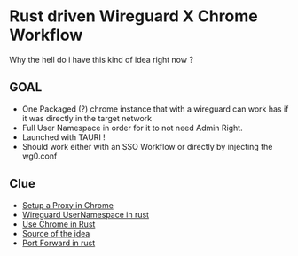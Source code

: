 # Rust driven Wireguard X Chrome Workflow

Why the hell do i have this kind of idea right now ?

## GOAL

- One Packaged (?) chrome instance that with a wireguard can work has if it was directly in the target network
- Full User Namespace in order for it to not need Admin Right.
- Launched with TAURI !
- Should work either with an SSO Workflow or directly by injecting the wg0.conf

## Clue

- [Setup a Proxy in Chrome](https://stackoverflow.com/questions/75533339/how-do-i-set-up-a-proxy-server-using-chromiumoxide)
- [Wireguard UserNamespace in rust](https://github.com/cloudflare/boringtun)
- [Use Chrome in Rust](https://crates.io/crates/chromiumoxide)
- [Source of the idea](https://docs.netbird.io/how-to/netbird-on-faas)
- [Port Forward in rust](https://github.com/aramperes/onetun)
